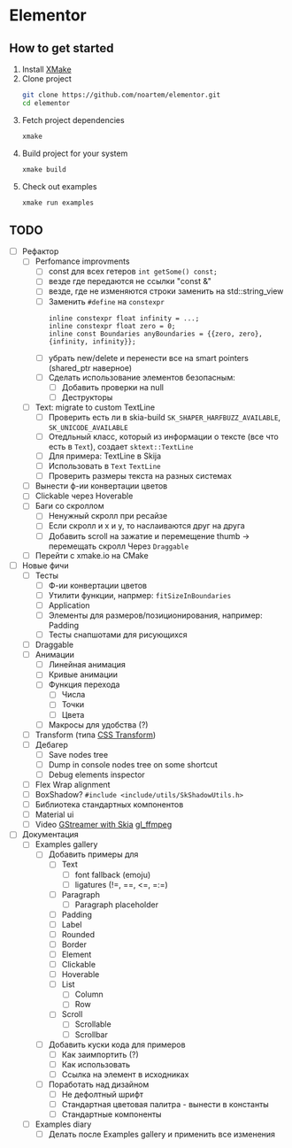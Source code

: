 # Elementor

## How to get started

1. Install [XMake](https://xmake.io)
2. Clone project
    ```bash
    git clone https://github.com/noartem/elementor.git
    cd elementor
    ```
3. Fetch project dependencies
    ```bash
    xmake
    ```
4. Build project for your system
    ```bash
    xmake build
    ```
5. Check out examples
    ```bash
    xmake run examples
    ```

## TODO

- [ ] Рефактор
    - [ ] Perfomance improvments
        - [ ] const для всех гетеров `int getSome() const;`
        - [ ] везде где передаются не ссылки "const &"
        - [ ] везде, где не изменяются строки заменить на std::string_view
        - [ ] Заменить `#define` на `constexpr`
            ```
            inline constexpr float infinity = ...;
            inline constexpr float zero = 0;
            inline const Boundaries anyBoundaries = {{zero, zero}, {infinity, infinity}};
            ```
        - [ ] убрать new/delete и перенести все на smart pointers (shared_ptr наверное)
        - [ ] Сделать использование элементов безопасным:
            - [ ] Добавить проверки на null
            - [ ] Деструкторы
    - [ ] Text: migrate to custom TextLine
        - [ ] Проверить есть ли в skia-build `SK_SHAPER_HARFBUZZ_AVAILABLE`, `SK_UNICODE_AVAILABLE`
        - [ ] Отедльный класс, который из информации о тексте (все что есть в `Text`), создает `sktext::TextLine`
        - [ ] Для примера: TextLine в Skija
        - [ ] Использовать в `Text` `TextLine`
        - [ ] Проверить размеры текста на разных системах
    - [ ] Вынести ф-ии конвертации цветов
    - [ ] Clickable через Hoverable
    - [ ] Баги со скроллом
        - [ ] Ненужный скролл при ресайзе
        - [ ] Если скролл и x и y, то наслаиваются друг на друга
        - [ ] Добавить scroll на зажатие и перемещение thumb -> перемещать скролл
            Через `Draggable`
    - [ ] Перейти c xmake.io на CMake
- [ ] Новые фичи
    - [ ] Тесты
        - [ ] Ф-ии конвертации цветов
        - [ ] Утилити функции, напрмер: `fitSizeInBoundaries`
        - [ ] Application
        - [ ] Элементы для размеров/позиционирования, например: Padding
        - [ ] Тесты снапшотами для рисующихся
    - [ ] Draggable
    - [ ] Анимации
        - [ ] Линейная анимация
        - [ ] Кривые анимации
        - [ ] Функция перехода
            - [ ] Числа
            - [ ] Точки
            - [ ] Цвета
        - [ ] Макросы для удобства (?)
    - [ ] Transform (типа [CSS Transform](https://developer.mozilla.org/en-US/docs/Web/CSS/CSS_Transforms/Using_CSS_transforms))
    - [ ] Дебагер
        - [ ] Save nodes tree
        - [ ] Dump in console nodes tree on some shortcut
        - [ ] Debug elements inspector
    - [ ] Flex Wrap alignment
    - [ ] BoxShadow?
        `#include <include/utils/SkShadowUtils.h>`
    - [ ] Библиотека стандартных компонентов
    - [ ] Material ui
    - [ ] Video
        [GStreamer with Skia](https://stackoverflow.com/questions/65687577/is-there-a-way-i-can-turn-video-frames-from-gstreamer-to-skimage-instances-to-be)
        [gl_ffmpeg](https://gist.github.com/rcolinray/7552384)
- [ ] Документация
    - [ ] Examples gallery
        - [ ] Добавить примеры для
            - [ ] Text
                - [ ] font fallback (emoju)
                - [ ] ligatures (!=, ==, <=, =:=)
            - [ ] Paragraph
                - [ ] Paragraph placeholder
            - [ ] Padding
            - [ ] Label
            - [ ] Rounded
            - [ ] Border
            - [ ] Element
            - [ ] Clickable
            - [ ] Hoverable
            - [ ] List
                - [ ] Column
                - [ ] Row
            - [ ] Scroll
                - [ ] Scrollable
                - [ ] Scrollbar
        - [ ] Добавить куски кода для примеров
            - [ ] Как заимпортить (?)
            - [ ] Как использовать
            - [ ] Ссылка на элемент в исходниках
        - [ ] Поработать над дизайном
            - [ ] Не дефолтный шрифт
            - [ ] Стандартная цветовая палитра - вынести в константы
            - [ ] Стандартные компоненты
    - [ ] Examples diary
        - [ ] Делать после Examples gallery и применить все изменения
